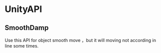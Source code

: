 # UnityAPI

## SmoothDamp
Use this API for object smooth move ，but it will moving not according in line some times.
